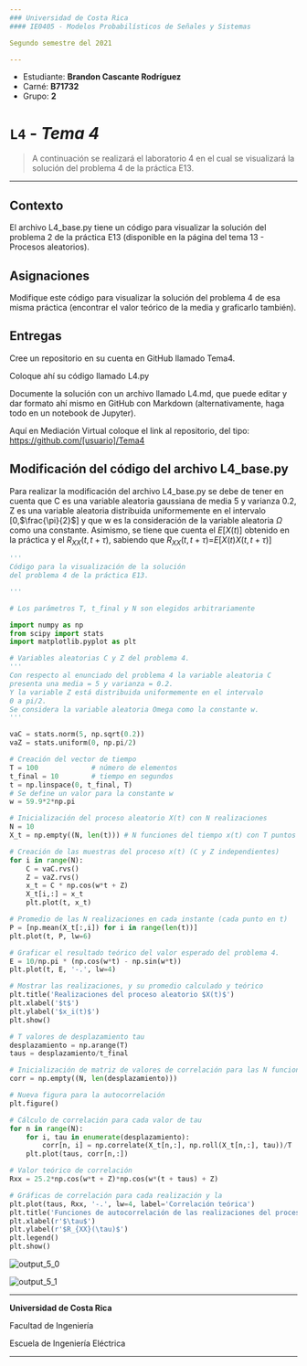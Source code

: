 ```yaml
---
### Universidad de Costa Rica
#### IE0405 - Modelos Probabilísticos de Señales y Sistemas

Segundo semestre del 2021

---
```


[comment]: <> (Modificar esta sección con datos personales)

* Estudiante: **Brandon Cascante Rodríguez**
* Carné: **B71732**
* Grupo: **2**

# `L4` - *Tema 4*

> A continuación se realizará el laboratorio 4 en el cual se visualizará la solución del problema 4 de la práctica E13. 


---
## Contexto
El archivo L4_base.py tiene un código para visualizar la solución del problema 2 de la práctica E13 (disponible en la página del tema 13 - Procesos aleatorios).

## Asignaciones
Modifique este código para visualizar la solución del problema 4 de esa misma práctica (encontrar el valor teórico de la media y graficarlo también).

## Entregas
Cree un repositorio en su cuenta en GitHub llamado Tema4.

Coloque ahí su código llamado L4.py

Documente la solución con un archivo llamado L4.md, que puede editar y dar formato ahí mismo en GitHub con Markdown (alternativamente, haga todo en un notebook de Jupyter).

Aquí en Mediación Virtual coloque el link al repositorio, del tipo: https://github.com/[usuario]/Tema4

## Modificación del código del archivo L4_base.py

Para realizar la modificación del archivo L4_base.py se debe de tener en cuenta que C es una variable aleatoria gaussiana de media 5 y varianza 0.2, Z es una variable aleatoria distribuida uniformemente en el intervalo [0,$\frac{\pi}{2}$] y que w es la consideración de la variable aleatoria $\Omega$ como una constante.
Asimismo, se tiene que cuenta el $E[X(t)]$ obtenido en la práctica y el $R_{XX}(t,t+\tau)$, sabiendo que $R_{XX}(t,t+\tau)$=$E[X(t)X(t,t+\tau)]$


```python
'''
Código para la visualización de la solución
del problema 4 de la práctica E13.

''' 

# Los parámetros T, t_final y N son elegidos arbitrariamente

import numpy as np
from scipy import stats
import matplotlib.pyplot as plt

# Variables aleatorias C y Z del problema 4.
'''
Con respecto al enunciado del problema 4 la variable aleatoria C
presenta una media = 5 y varianza = 0.2.
Y la variable Z está distribuida uniformemente en el intervalo
0 a pi/2.
Se considera la variable aleatoria Omega como la constante w.
'''

vaC = stats.norm(5, np.sqrt(0.2))
vaZ = stats.uniform(0, np.pi/2)

# Creación del vector de tiempo
T = 100				# número de elementos
t_final = 10		# tiempo en segundos
t = np.linspace(0, t_final, T)
# Se define un valor para la constante w
w = 59.9*2*np.pi

# Inicialización del proceso aleatorio X(t) con N realizaciones
N = 10
X_t = np.empty((N, len(t)))	# N funciones del tiempo x(t) con T puntos

# Creación de las muestras del proceso x(t) (C y Z independientes)
for i in range(N):
	C = vaC.rvs()
	Z = vaZ.rvs()
	x_t = C * np.cos(w*t + Z)
	X_t[i,:] = x_t
	plt.plot(t, x_t)

# Promedio de las N realizaciones en cada instante (cada punto en t)
P = [np.mean(X_t[:,i]) for i in range(len(t))]
plt.plot(t, P, lw=6)

# Graficar el resultado teórico del valor esperado del problema 4.
E = 10/np.pi * (np.cos(w*t) - np.sin(w*t))
plt.plot(t, E, '-.', lw=4)

# Mostrar las realizaciones, y su promedio calculado y teórico
plt.title('Realizaciones del proceso aleatorio $X(t)$')
plt.xlabel('$t$')
plt.ylabel('$x_i(t)$')
plt.show()

# T valores de desplazamiento tau
desplazamiento = np.arange(T)
taus = desplazamiento/t_final

# Inicialización de matriz de valores de correlación para las N funciones
corr = np.empty((N, len(desplazamiento)))

# Nueva figura para la autocorrelación
plt.figure()

# Cálculo de correlación para cada valor de tau
for n in range(N):
	for i, tau in enumerate(desplazamiento):
		corr[n, i] = np.correlate(X_t[n,:], np.roll(X_t[n,:], tau))/T
	plt.plot(taus, corr[n,:])

# Valor teórico de correlación
Rxx = 25.2*np.cos(w*t + Z)*np.cos(w*(t + taus) + Z)

# Gráficas de correlación para cada realización y la
plt.plot(taus, Rxx, '-.', lw=4, label='Correlación teórica')
plt.title('Funciones de autocorrelación de las realizaciones del proceso')
plt.xlabel(r'$\tau$')
plt.ylabel(r'$R_{XX}(\tau)$')
plt.legend()
plt.show()

```

![output_5_0](https://user-images.githubusercontent.com/93451387/141871597-d56d6780-7473-4cff-afb7-9934ac0556e8.png)

    
![output_5_1](https://user-images.githubusercontent.com/93451387/141871712-053fb5fd-a426-4d4b-9781-3638de3a823e.png)

    



   
    


---

**Universidad de Costa Rica**

Facultad de Ingeniería

Escuela de Ingeniería Eléctrica

---

